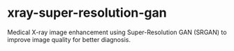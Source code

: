 # xray-super-resolution-gan
Medical X-ray image enhancement using Super-Resolution GAN (SRGAN) to improve image quality for better diagnosis.
